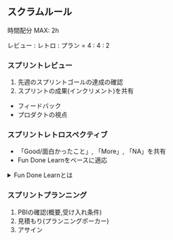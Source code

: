 ## スクラムルール

時間配分 MAX: 2h

レビュー : レトロ : プラン = 4 : 4 : 2

### スプリントレビュー

1. 先週のスプリントゴールの達成の確認
2. スプリントの成果(インクリメント)を共有

- フィードバック
- プロダクトの視点

### スプリントレトロスペクティブ

- 「Good/面白かったこと」, 「More」, 「NA」を共有
- Fun Done Learnをベースに適応
<details><summary>Fun Done Learnとは</summary>


Fun Done Learnとは、「Fun(楽しかったこと)」「Done(やったこと)」「Learn(学びを得たこと)」の３つの観点から考えるフレームワーク
![fun done learn](./scrum_rule/fun_done_learn.png)

1. 楽しかったこと(FUN)、やったこと(DONE)、学びを得たこと(LEARN)のいずれかに該当しそうなものを書き出す
2. 書き出したものが集合のどの部分に該当するかを説明する
3. そしてその理由とその詳細を説明する

進め方

1. FUN, DONE, LEARNのいずれかを書き出して、フレームワークに沿って説明する
2. それを元にフリートーク

- 「それに関連するこういう技術あるよ」
- 「次はこういうタスクのやり方のほうがもっと楽しめそう」など
</details>

### スプリントプランニング

1. PBIの確認(概要,受け入れ条件)
2. 見積もり(プランニングポーカー)
3. アサイン
